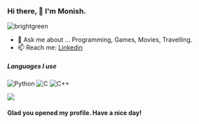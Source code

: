 ### Hi there, 👋 I'm Monish.
![brightgreen](https://komarev.com/ghpvc/?username=xmonish)

- 💬 Ask me about ... Programming, Games, Movies, Travelling.
- 📫 Reach me:  [Linkedin](https://www.linkedin.com/in/xmonish/)

##### Languages I use

![Python](https://img.shields.io/badge/-Python-000000?style=flat&logo=python)
![C](https://img.shields.io/badge/-C-000000?style=flat&logo=c)
![C++](https://img.shields.io/badge/-C++-000000?style=flat&logo=c%2B%2B)



<img src="https://github-readme-stats.vercel.app/api?username=xmonish&&show_icons=true&title_color=ffffff&icon_color=bb2acf&text_color=daf7dc&bg_color=191919">

#### Glad you opened my profile. Have a nice day!
